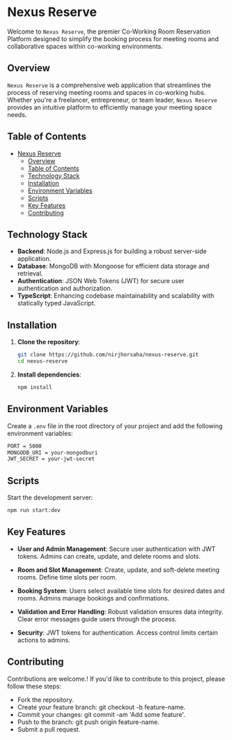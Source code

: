 # Nexus Reserve

Welcome to `Nexus Reserve`, the premier Co-Working Room Reservation Platform designed to simplify the booking process for meeting rooms and collaborative spaces within co-working environments.

## Overview 

`Nexus Reserve` is a comprehensive web application that streamlines the process of reserving meeting rooms and spaces in co-working hubs. Whether you're a freelancer, entrepreneur, or team leader, `Nexus Reserve` provides an intuitive platform to efficiently manage your meeting space needs.

## Table of Contents

- [Nexus Reserve](#nexus-reserve)
  - [Overview](#overview)
  - [Table of Contents](#table-of-contents)
  - [Technology Stack](#technology-stack)
  - [Installation](#installation)
  - [Environment Variables](#environment-variables)
  - [Scripts](#scripts)
  - [Key Features](#key-features)
  - [Contributing](#contributing)


## Technology Stack

- **Backend**: Node.js and Express.js for building a robust server-side application.
- **Database**: MongoDB with Mongoose for efficient data storage and retrieval.
- **Authentication**: JSON Web Tokens (JWT) for secure user authentication and authorization.
- **TypeScript**: Enhancing codebase maintainability and scalability with statically typed JavaScript.


## Installation

1. **Clone the repository**:

   ```sh
   git clone https://github.com/nirjhorsaha/nexus-reserve.git
   cd nexus-reserve
   ```

2. **Install dependencies**:

   ```sh
   npm install
   ```

## Environment Variables

Create a `.env` file in the root directory of your project and add the following environment variables:

```sh
PORT = 5000
MONGODB_URI = your-mongodburi
JWT_SECRET = your-jwt-secret
```

## Scripts

Start the development server:

```sh
npm run start:dev
```


## Key Features

- **User and Admin Management**: Secure user authentication with JWT tokens. Admins can create, update, and delete rooms and slots.

- **Room and Slot Management**: Create, update, and soft-delete meeting rooms. Define time slots per room.

- **Booking System**: Users select available time slots for desired dates and rooms. Admins manage bookings and confirmations.

- **Validation and Error Handling**: Robust validation ensures data integrity. Clear error messages guide users through the process.

- **Security**: JWT tokens for authentication. Access control limits certain actions to admins.

## Contributing

Contributions are welcome.! If you'd like to contribute to this project, please follow these steps:

- Fork the repository.
- Create your feature branch: git checkout -b feature-name.
- Commit your changes: git commit -am 'Add some feature'.
- Push to the branch: git push origin feature-name.
- Submit a pull request.
